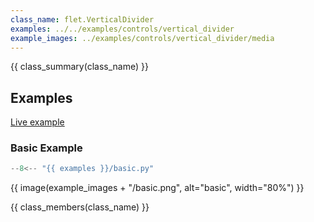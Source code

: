 ```yaml
---
class_name: flet.VerticalDivider
examples: ../../examples/controls/vertical_divider
example_images: ../examples/controls/vertical_divider/media
---
```


{{ class_summary(class_name) }}

## Examples

[Live example](https://flet-controls-gallery.fly.dev/layout/verticaldivider)

### Basic Example

```python
--8<-- "{{ examples }}/basic.py"
```

{{ image(example_images + "/basic.png", alt="basic", width="80%") }}


{{ class_members(class_name) }}
